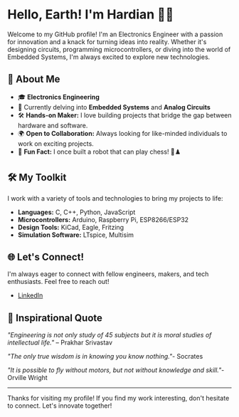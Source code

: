 # Hello, Earth! I'm Hardian 🐱‍👤

Welcome to my GitHub profile! I'm an Electronics Engineer with a passion for innovation and a knack for turning ideas into reality. Whether it's designing circuits, programming microcontrollers, or diving into the world of Embedded Systems, I'm always excited to explore new technologies.

## 🔧 About Me

- 🎓 **Electronics Engineering**
- 🌱 Currently delving into **Embedded Systems** and **Analog Circuits**
- 🛠️ **Hands-on Maker:** I love building projects that bridge the gap between hardware and software.
- 🌍 **Open to Collaboration:** Always looking for like-minded individuals to work on exciting projects.
- 🎉 **Fun Fact:** I once built a robot that can play chess! 🤖♟️

## 🛠️ My Toolkit

I work with a variety of tools and technologies to bring my projects to life:

- **Languages:** C, C++, Python, JavaScript
- **Microcontrollers:** Arduino, Raspberry Pi, ESP8266/ESP32
- **Design Tools:** KiCad, Eagle, Fritzing
- **Simulation Software:** LTspice, Multisim

## 🌐 Let's Connect!

I'm always eager to connect with fellow engineers, makers, and tech enthusiasts. Feel free to reach out!

- [LinkedIn](https://www.linkedin.com/in/hardian-tri-pamungkas)

## 🎉 Inspirational Quote

_"Engineering is not only study of 45 subjects but it is moral studies of intellectual life."_ – Prakhar Srivastav

_"The only true wisdom is in knowing you know nothing."_- Socrates

_"It is possible to fly without motors, but not without knowledge and skill."_- Orville Wright

---

Thanks for visiting my profile! If you find my work interesting, don't hesitate to connect. Let's innovate together!
